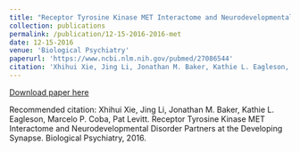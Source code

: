 ```yaml
---
title: "Receptor Tyrosine Kinase MET Interactome and Neurodevelopmental Disorder Partners at the Developing Synapse."
collection: publications
permalink: /publication/12-15-2016-2016-met
date: 12-15-2016
venue: 'Biological Psychiatry'
paperurl: 'https://www.ncbi.nlm.nih.gov/pubmed/27086544'
citation: 'Xhihui Xie, Jing Li, Jonathan M. Baker, Kathie L. Eagleson, Marcelo P. Coba, Pat Levitt. Receptor Tyrosine Kinase MET Interactome and Neurodevelopmental Disorder Partners at the Developing Synapse. Biological Psychiatry, 2016.'
---
```

[Download paper here](https://www.ncbi.nlm.nih.gov/pubmed/27086544)

Recommended citation: Xhihui Xie, Jing Li, Jonathan M. Baker, Kathie L. Eagleson, Marcelo P. Coba, Pat Levitt. Receptor Tyrosine Kinase MET Interactome and Neurodevelopmental Disorder Partners at the Developing Synapse. Biological Psychiatry, 2016.

